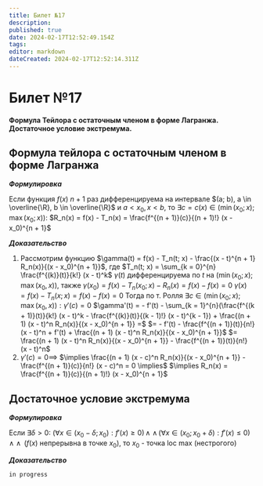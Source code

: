 ```yaml
---
title: Билет №17
description: 
published: true
date: 2024-02-17T12:52:49.154Z
tags: 
editor: markdown
dateCreated: 2024-02-17T12:52:14.311Z
---
```


# Билет №17
#### Формула Тейлора с остаточным членом в форме Лагранжа. Достаточное условие экстремума. 

## Формула тейлора с остаточным членом в форме Лагранжа

***Формулировка***

Если функция $f(x)$ $n + 1$ раз дифференцируема на интервале 
$(a; b), a \in \overline{\R}, b \in \overline{\R}$ 
и $a < x_0, x < b$, то $\exists c = c(x) \in (\min(x_0; x); \max(x_0; x)):$
$R_n(x) = f(x) - T_n(x) = \frac{f^{(n + 1)}(c)}{(n + 1)!} (x - x_0)^{n + 1}$

***Доказательство***

1. Рассмотрим функцию
	$\gamma(t) = f(x) - T_n(t; x) - \frac{(x - t)^{n + 1} R_n(x)}{(x - x_0)^{n + 1}}$, где
	$T_n(t; x) = \sum_{k = 0}^{n} \frac{f^{(k)}(t)}{k!} (x - t)^k$
	$\gamma(t)$ дифференцируема по $t$ на $(\min(x_0; x); \max(x_0, x))$, также
	$\gamma(x_0) = f(x) - T_n(x_0; x) - R_n(x) = f(x) - f(x) = 0$
	$\gamma(x) = f(x) - T_n(x; x) = f(x) - f(x) = 0$
	Тогда по т. Ролля $\exists c \in (\min(x_0; x); \max(x_0, x)): \gamma'(c) = 0$
	$\gamma'(t) = - f'(t) - \sum_{k = 1}^{n}(\frac{f^{(k + 1)}(t)}{k!} (x - t)^k  - \frac{f^{(k)}(t)}{(k - 1)!} (x - t)^{k - 1}) + \frac{(n + 1) (x - t)^n R_n(x)}{(x - x_0)^{n + 1}} =$
	$= - f'(t) - \frac{f^{(n + 1)}(t)}{n!} (x - t)^n + f'(t) + \frac{(n + 1) (x - t)^n R_n(x)}{(x - x_0)^{n + 1}}$
	$= \frac{(n + 1) (x - t)^n R_n(x)}{(x - x_0)^{n + 1}} - \frac{f^{(n + 1)}(t)}{n!} (x - t)^n$
2. $\gamma'(c) = 0 \implies$
	$\implies \frac{(n + 1) (x - c)^n R_n(x)}{(x - x_0)^{n + 1}} - \frac{f^{(n + 1)}(c)}{n!} (x - c)^n = 0 \implies$
	$\implies R_n(x) = \frac{f^{(n + 1)}(c)}{(n + 1)!} (x - x_0)^{n + 1}$
  
## Достаточное условие экстремума

***Формулировка***

Если $\exists \delta > 0:$
$(\forall x \in (x_0 - \delta; x_0): f'(x) \ge 0) \, \wedge$
$\wedge \, (\forall x \in (x_0; x_0 + \delta): f'(x) \le 0) \, \wedge$
$\wedge \,$ ($f(x)$ непрерывна в точке $x_0$), то $x_0$ - точка loc max (нестрогого)

***Доказательство***

`in progress`